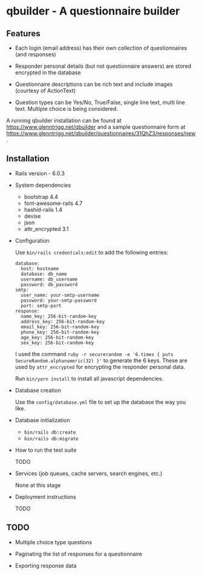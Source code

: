 # qbuilder - A questionnaire builder

## Features

* Each login (email address) has their own collection of questionnaires (and responses)

* Responder personal details (but not questionnaire answers) are stored encrypted in the database

* Questionnaire descriptions can be rich text and include images (courtesy of ActionText)

* Question types can be Yes/No, True/False, single line text, multi line text. Multiple choice is being considered.

A running qbuilder installation can be found at https://www.glenntrigg.net/qbuilder and a sample questionnaire form at
https://www.glenntrigg.net/qbuilder/questionnaires/31QhZ3/responses/new .

## Installation

* Rails version - 6.0.3

* System dependencies
  - bootstrap 4.4
  - font-awesome-rails 4.7
  - hashid-rails 1.4
  - devise
  - json
  - attr_encrypted 3.1

* Configuration

  Use `bin/rails credentials:edit` to add the following entries:

  ```
  database:
    host: hostname
    database: db_name
    username: db_username
    password: db_password
  smtp:
    user_name: your-smtp-username
    password: your-smtp-password
    port: smtp-port
  response:
    name_key: 256-bit-random-key
    address_key: 256-bit-random-key
    email_key: 256-bit-random-key
    phone_key: 256-bit-random-key
    age_key: 256-bit-random-key
    sex_key: 256-bit-random-key
  ```
  I used the command `ruby -r securerandom -e '6.times { puts SecureRandom.alphanumeric(32) }'` to generate the 6 keys. These are used by `attr_encrypted` for encrypting the responder personal data.

  Run `bin/yarn install` to install all javascript dependencies.

* Database creation

  Use the `config/database.yml` file to set up the database the way you like.

* Database initialization
  - `bin/rails db:create`
  - `bin/rails db:migrate`

* How to run the test suite

  TODO

* Services (job queues, cache servers, search engines, etc.)

  None at this stage

* Deployment instructions

  TODO

## TODO

  * Multiple choice type questions

  * Paginating the list of responses for a questionnaire

  * Exporting response data
